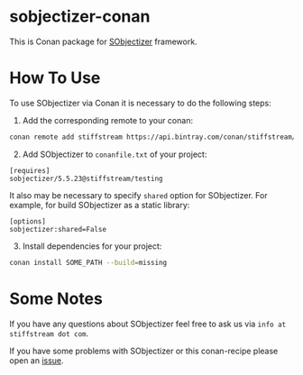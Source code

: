 # sobjectizer-conan
This is Conan package for [SObjectizer](https://stiffstream.com/en/products/sobjectizer.html) framework.

# How To Use

To use SObjectizer via Conan it is necessary to do the following steps:

1. Add the corresponding remote to your conan:

```bash
conan remote add stiffstream https://api.bintray.com/conan/stiffstream/public
```

2. Add SObjectizer to `conanfile.txt` of your project:
```
[requires]
sobjectizer/5.5.23@stiffstream/testing
```
It also may be necessary to specify `shared` option for SObjectizer. For example, for build SObjectizer as a static library:
```
[options]
sobjectizer:shared=False
```

3. Install dependencies for your project:
```bash
conan install SOME_PATH --build=missing
```

# Some Notes
If you have any questions about SObjectizer feel free to ask us via `info at stiffstream dot com`.

If you have some problems with SObjectizer or this conan-recipe please open an [issue](https://github.com/Stiffstream/sobjectizer-conan-example/issues).
